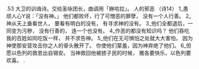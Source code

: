 .53 
大卫的训诲诗。交给圣咏团长，曲调用「麻哈拉」。 
人的邪恶 
（诗14） 
1_愚顽人心Y说：「没有神。」 
他们都败坏，行了可憎恶的罪孽， 
没有一个人行善。 
2_神从天上垂看世人， 
要看有明白的没有， 
有寻求神的没有。 
3_他们全都退后，一同变为污秽， 
没有行善的， 
连一个也没有。 
4_作恶的都没有知识吗？ 
他们吞吃我的百姓如同吃饭一样， 
并不求告神。 
5_他们在无可惧怕之处就大大害怕， 
因为神使那安营攻击你之人的骨头散开了。 
你使他们蒙羞，因为神弃绝了他们。 
6_但愿以色列的救恩出自锡安。 
当神救回他被掳子民的时候， 
雅各要快乐，以色列要欢喜。 
.